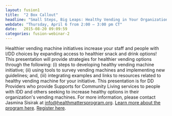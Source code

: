```yaml
---
layout: fusion1
title:  "2 Box Callout"
headline: "Small Steps, Big Leaps: Healthy Vending in Your Organization"
webdate: "Thursday, April 6 from 2:00 – 3:00 pm CT"
date:   2015-08-20 09:09:59
categories: fusion-webinar-2
---
```

Healthier vending machine initiatives increase your staff and people with I/DD choices by expanding access to healthier snack and drink options! This presentation will provide strategies for healthier vending options through the following: (i) steps to developing healthy vending machine initiative; (ii) using tools to survey vending machines and implementing new guidelines; and, (iii) integrating examples and links to resources related to healthy vending machine for your initiative. This presentation is for DD Providers who provide Supports for Community Living services to people with IDD and others seeking to increase healthy options in their organization's vending machines.
For more information, please contact Jasmina Sisirak at <a href="mailto:info@healthmattersprogram.org">info@healthmattersprogram.org</a>.
<a href="http://www.HealthMattersProgram.org">Learn more about the program here</a>. <a href="https://healthmatters.webex.com/mw3100/mywebex/default.do?nomenu=true&siteurl=healthmatters&service=6&rnd=0.876809011977487&main_url=https%3A%2F%2Fhealthmatters.webex.com%2Fec3100%2Feventcenter%2Fevent%2FeventAction.do%3FtheAction%3Ddetail%26%26%26EMK%3D4832534b00000003f8d170172d1891b5bd64e4009264725e216776ff07e03550e05a970109a08e21%26siteurl%3Dhealthmatters%26confViewID%3D3133359929%26encryptTicket%3DSDJTSwAAAAPibH2Xgran4GMPWQkgCyldMXHvKC-0fy9j8pGWrpwBJA2%26">Register here</a>.

